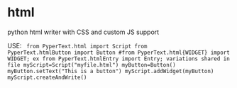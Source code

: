 # html
python html writer with CSS and custom JS support

USE:
<code>
from PyperText.html import Script
from PyperText.htmlButton import Button
#from PyperText.html{WIDGET} import WIDGET; ex from PyperText.htmlEntry import Entry; variations shared in file
myScript=Script("myfile.html")
myButton=Button()
myButton.setText("This is a button")
myScript.addWidget(myButton)
myScript.createAndWrite()
</code>